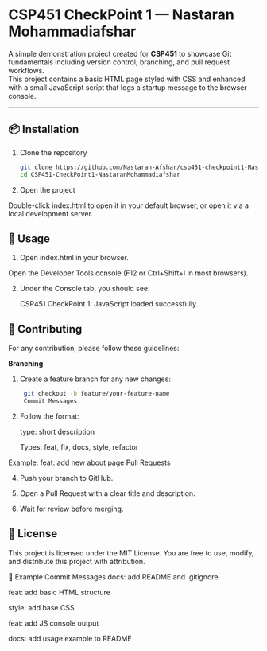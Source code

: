 # CSP451 CheckPoint 1 — Nastaran Mohammadiafshar

A simple demonstration project created for **CSP451** to showcase Git fundamentals including version control, branching, and pull request workflows.  
This project contains a basic HTML page styled with CSS and enhanced with a small JavaScript script that logs a startup message to the browser console.

---

## 📦 Installation

1. Clone the repository
   ```bash
   git clone https://github.com/Nastaran-Afshar/csp451-checkpoint1-Nastaran.git
   cd CSP451-CheckPoint1-NastaranMohammadiafshar

2. Open the project

Double-click index.html to open it in your default browser,
or open it via a local development server.

## 🚀 Usage

1. Open index.html in your browser.

Open the Developer Tools console (F12 or Ctrl+Shift+I in most browsers).

2. Under the Console tab, you should see:

    CSP451 CheckPoint 1: JavaScript loaded successfully.

## 🤝 Contributing
For any contribution, please follow these guidelines:

**Branching**

1. Create a feature branch for any new changes: 
   ```bash
    git checkout -b feature/your-feature-name
    Commit Messages

2. Follow the format:

    type: short description
    
    Types: feat, fix, docs, style, refactor

  Example:
    feat: add new about page
    Pull Requests

4. Push your branch to GitHub.

5. Open a Pull Request with a clear title and description.

6. Wait for review before merging.

## 📜 License

This project is licensed under the MIT License.
You are free to use, modify, and distribute this project with attribution.

📌 Example Commit Messages
docs: add README and .gitignore

feat: add basic HTML structure

style: add base CSS

feat: add JS console output

docs: add usage example to README